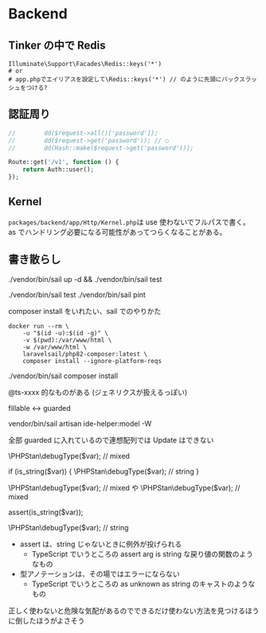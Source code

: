 # Backend

## Tinker の中で Redis

```tinker
Illuminate\Support\Facades\Redis::keys('*')
# or
# app.phpでエイリアスを設定して\Redis::keys('*') // のように先頭にバックスラッシュをつける?
```

## 認証周り

```php
//        dd($request->all()['password']);
//        dd($request->get('password')); // ○
//        dd(Hash::make($request->get('password')));
```

```php
Route::get('/v1', function () {
    return Auth::user();
});
```

## Kernel

`packages/backend/app/Http/Kernel.php`は use 使わないでフルパスで書く。
as でハンドリング必要になる可能性があってつらくなることがある。

## 書き散らし

./vendor/bin/sail up -d && ./vendor/bin/sail test

./vendor/bin/sail test
./vendor/bin/sail pint

composer install をいれたい、sail でのやりかた

```
docker run --rm \
    -u "$(id -u):$(id -g)" \
    -v $(pwd):/var/www/html \
    -w /var/www/html \
    laravelsail/php82-composer:latest \
    composer install --ignore-platform-reqs
```

./vendor/bin/sail composer install

@ts-xxxx 的なものがある
(ジェネリクスが扱えるっぽい)

fillable <-> guarded

vendor/bin/sail artisan ide-helper:model -W

全部 guarded に入れているので連想配列では Update はできない

\PHPStan\debugType($var); // mixed

if (is_string($var)) {
    \PHPStan\debugType($var); // string
}

\PHPStan\debugType($var); // mixed
や
\PHPStan\debugType($var); // mixed

assert(is_string($var));

\PHPStan\debugType($var); // string

- assert は、string じゃないときに例外が投げられる
  - TypeScript でいうところの assert arg is string な戻り値の関数のようなもの
- 型アノテーションは、その場ではエラーにならない
  - TypeScript でいうところの as unknown as string のキャストのようなもの

正しく使わないと危険な気配があるのでできるだけ使わない方法を見つけるほうに倒したほうがよさそう
